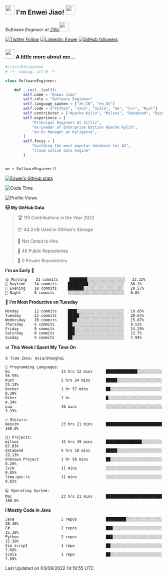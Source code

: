 <h2><img src="https://emojis.slackmojis.com/emojis/images/1531849430/4246/blob-sunglasses.gif?1531849430" width="30"/> I'm  Enwei Jiao! <img src="https://media.giphy.com/media/juBt25nT1KGys/giphy.gif" width=30> </h2>
<!-- <img align='right' src="https://media.giphy.com/media/M9gbBd9nbDrOTu1Mqx/giphy.gif" width="230"> -->
<p><em>Software Engineer at <a href="https://zilliz.com/">Zilliz</a><img src="https://media.giphy.com/media/WUlplcMpOCEmTGBtBW/giphy.gif" width="30"></em></p>

[![Twitter Follow](https://img.shields.io/twitter/follow/misteranmol?label=Follow)](https://twitter.com/intent/follow?screen_name=EnweiJiao)
[![Linkedin: Enwei](https://img.shields.io/badge/-enwei-blue?style=&logo=Linkedin&logoColor=white&link=https://www.linkedin.com/in/enwei-jiao-41192a97)](https://www.linkedin.com/in/enwei-jiao-41192a97/)
[![GitHub followers](https://img.shields.io/github/followers/jiaoew1991?label=Follow&style=social)](https://github.com/jiaoew1991)


### <img src="https://media.giphy.com/media/VgCDAzcKvsR6OM0uWg/giphy.gif" width="30"> A little more about me...  

```python
#!/usr/bin/python
# -*- coding: utf-8 -*-

class SoftwareEngineer:

    def __init__(self):
        self.name = "Enwei Jiao"
        self.role = "Software Engineer"
        self.language_spoken = ["zh_CN", "en_US"]
        self.code = ["Python", "Java", "Scala", "Go", "C++", "Rust"]
        self.contributer = ["Apache Kylin", "Milvus", "Databend", "Byzer-Lang"]
        self.experience = [
            "Principal Engineer at Zilliz",
            "ex-Leader of Enterprise Edition Apache Kylin",
            "ex-Sr Manager at Kyligence",
        ]
        self.focus = [
            "building the most popular database for AI",
            "cloud native data engine"
        ]


me = SoftwareEngineer()
```

[![Enwei's GitHub stats](https://github-readme-stats.vercel.app/api?username=jiaoew1991&count_private=true&show_icons=true)](https://github.com/jiaoew1991/jiaoew1991)

<!-- [![Top Langs](https://github-readme-stats.vercel.app/api/top-langs/?username=jiaoew1991&layout=compact)](https://github.com/jiaoew1991/jiaoew1991) -->

<!--START_SECTION:waka-->
![Code Time](http://img.shields.io/badge/Code%20Time-33%20hrs%2049%20mins-blue)

![Profile Views](http://img.shields.io/badge/Profile%20Views-93-blue)

**🐱 My GitHub Data** 

> 🏆 113 Contributions in the Year 2022
 > 
> 📦 44.3 kB Used in GitHub's Storage 
 > 
> 🚫 Not Opted to Hire
 > 
> 📜 46 Public Repositories 
 > 
> 🔑 0 Private Repositories  
 > 
**I'm an Early 🐤** 

```text
🌞 Morning    21 commits     ████████░░░░░░░░░░░░░░░░░   33.33% 
🌆 Daytime    24 commits     █████████░░░░░░░░░░░░░░░░   38.1% 
🌃 Evening    18 commits     ███████░░░░░░░░░░░░░░░░░░   28.57% 
🌙 Night      0 commits      ░░░░░░░░░░░░░░░░░░░░░░░░░   0.0%

```
📅 **I'm Most Productive on Tuesday** 

```text
Monday       12 commits     ████░░░░░░░░░░░░░░░░░░░░░   19.05% 
Tuesday      13 commits     █████░░░░░░░░░░░░░░░░░░░░   20.63% 
Wednesday    10 commits     ████░░░░░░░░░░░░░░░░░░░░░   15.87% 
Thursday     6 commits      ██░░░░░░░░░░░░░░░░░░░░░░░   9.52% 
Friday       9 commits      ███░░░░░░░░░░░░░░░░░░░░░░   14.29% 
Saturday     8 commits      ███░░░░░░░░░░░░░░░░░░░░░░   12.7% 
Sunday       5 commits      ██░░░░░░░░░░░░░░░░░░░░░░░   7.94%

```


📊 **This Week I Spent My Time On** 

```text
⌚︎ Time Zone: Asia/Shanghai

💬 Programming Languages: 
Go                       13 hrs 12 mins      ██████████████░░░░░░░░░░░   56.55% 
Rust                     5 hrs 24 mins       █████░░░░░░░░░░░░░░░░░░░░   23.13% 
Docker                   1 hr 57 mins        ██░░░░░░░░░░░░░░░░░░░░░░░   8.39% 
Other                    1 hr                █░░░░░░░░░░░░░░░░░░░░░░░░   4.34% 
Lua                      46 mins             ░░░░░░░░░░░░░░░░░░░░░░░░░   3.33%

🔥 Editors: 
Neovim                   23 hrs 21 mins      █████████████████████████   100.0%

🐱‍💻 Projects: 
milvus                   15 hrs 39 mins      ████████████████░░░░░░░░░   67.03% 
databend                 5 hrs 10 mins       █████░░░░░░░░░░░░░░░░░░░░   22.13% 
Unknown Project          1 hr 56 mins        ██░░░░░░░░░░░░░░░░░░░░░░░   8.28% 
lvim                     11 mins             ░░░░░░░░░░░░░░░░░░░░░░░░░   0.85% 
lima-gui-rs              11 mins             ░░░░░░░░░░░░░░░░░░░░░░░░░   0.83%

💻 Operating System: 
Mac                      23 hrs 21 mins      █████████████████████████   100.0%

```

**I Mostly Code in Java** 

```text
Java                     5 repos             █████████░░░░░░░░░░░░░░░░   38.46% 
C#                       2 repos             ███░░░░░░░░░░░░░░░░░░░░░░   15.38% 
Python                   2 repos             ███░░░░░░░░░░░░░░░░░░░░░░   15.38% 
Vim script               1 repo              ██░░░░░░░░░░░░░░░░░░░░░░░   7.69% 
Scala                    1 repo              ██░░░░░░░░░░░░░░░░░░░░░░░   7.69%

```



 Last Updated on 03/08/2022 14:19:55 UTC
<!--END_SECTION:waka-->
